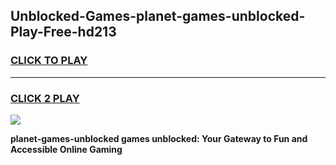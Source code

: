 
## Unblocked-Games-planet-games-unblocked-Play-Free-hd213
<h3>
<a href="https://premium76.site?title=planet-games-unblocked&ref=18A1">CLICK TO PLAY</a></h3>
<hr>

<h3>
<a href="https://premium76.site?title=planet-games-unblocked&ref=18A1">CLICK 2 PLAY</a>
  
</h3>

<a href="https://premium76.site?title=planet-games-unblocked&ref=18A1"><img src="https://clearcache.store/games.png"></a>


**planet-games-unblocked games unblocked: Your Gateway to Fun and Accessible Online Gaming**
